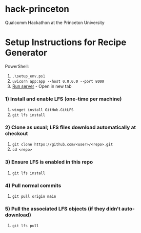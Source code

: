 # hack-princeton
Qualcomm Hackathon at the Princeton University 

# Setup Instructions for Recipe Generator

PowerShell: 
1. `.\setup_env.ps1`
2. `uvicorn app:app --host 0.0.0.0 --port 8000`
3. [Run server](http://localhost:8000) - Open in new tab


### 1) Install and enable LFS (one-time per machine)
1. `winget install GitHub.GitLFS`
2. `git lfs install`

### 2) Clone as usual; LFS files download automatically at checkout
1. `git clone https://github.com/<user>/<repo>.git`
2. `cd <repo>`

### 3) Ensure LFS is enabled in this repo
1. `git lfs install`

### 4) Pull normal commits
1. `git pull origin main`  

### 5) Pull the associated LFS objects (if they didn’t auto-download)
1. `git lfs pull`
